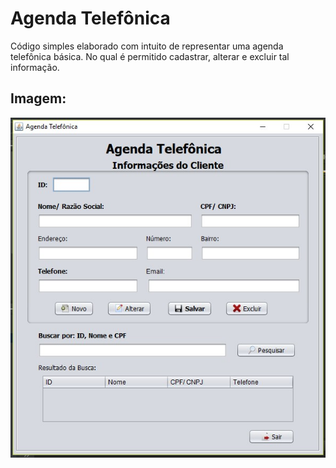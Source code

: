 # Agenda Telefônica

Código simples elaborado com intuito de representar uma agenda telefônica básica. No qual é permitido cadastrar, alterar e excluir tal informação.

## Imagem: 

![alt text](https://github.com/WellersonPrenholato/Trabalhos-Java/blob/master/Agenda%20Telefonica/AgendaTelefonica.jpg "Imagem Agenda Telefônica")

